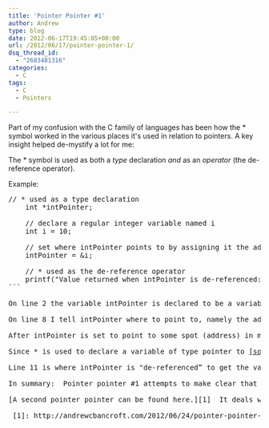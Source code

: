 ```yaml
---
title: 'Pointer Pointer #1'
author: Andrew
type: blog
date: 2012-06-17T19:45:05+00:00
url: /2012/06/17/pointer-pointer-1/
dsq_thread_id:
  - "2683481316"
categories:
  - C
tags:
  - C
  - Pointers

---
```

Part of my confusion with the C family of languages has been how the * symbol worked in the various places it's used in relation to pointers. A key insight helped de-mystify a lot for me:

The * symbol is used as both a _type_ declaration _and_ as an _operator_ (the de-reference operator).

<div>
  Example:
</div>

<pre class="brush: c">// * used as a type declaration
    int *intPointer;

    // declare a regular integer variable named i
    int i = 10;

    // set where intPointer points to by assigning it the address of i
    intPointer = &i;

    // * used as the de-reference operator
    printf("Value returned when intPointer is de-referenced: %dn", *intPointer);
```

On line 2 the variable intPointer is declared to be a variable of _type_ pointer to an integer.

On line 8 I tell intPointer where to point to, namely the address of i in memory.  It's like intPointer is asking, "Which integer do I point to?&#8221; and the answer comes, "This one&#8230;the one at the address of i&#8221;, which is expressed in C as &i.

After intPointer is set to point to some spot (address) in memory, the _value_ of whatever it points to can be accessed by applying the de-reference operator, which just so happens to use the same * that was used to declare the variable intPointer on line 2. And that's precisely where my brain went cross-eyed.

Since * is used to declare a variable of type pointer to <span style="text-decoration: underline;">[some type of data]</span> _and_ as the de-reference operator which gets at the value that a pointer variable points to, my mind had a hard time separating what was happening.

Line 11 is where intPointer is "de-referenced&#8221; to get the value stored at the location in memory where intPointer points to. It says, "Follow intPointer to where it's pointing to in memory (which in this case is the address of the variable i), open the box there, and let me see the value that's at that spot.&#8221;  When I run this code, the number 10 is printed to the console as expected.

In summary:  Pointer pointer #1 attempts to make clear that the * symbol's meaning is overloaded.  Not only is it used for multiplication, but when dealing with pointers it's used to declare a variable of type pointer to <span style="text-decoration: underline;">[some type of data]</span> _and_ as the de-reference operator which gets at the value that a pointer variable points to.

[A second pointer pointer can be found here.][1]  It deals with the difference between the address the pointer holds and the address that holds the pointer.

 [1]: http://andrewcbancroft.com/2012/06/24/pointer-pointer-2/ "Pointer Pointer #2"